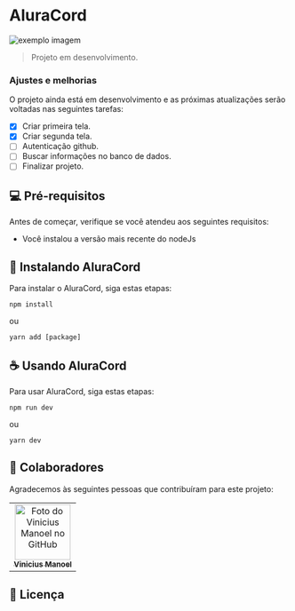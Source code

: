 # AluraCord



<img src="https://a.imagem.app/A5lMIY.png" alt="exemplo imagem">

> Projeto em desenvolvimento.

### Ajustes e melhorias

O projeto ainda está em desenvolvimento e as próximas atualizações serão voltadas nas seguintes tarefas:

- [x] Criar primeira tela.
- [x] Criar segunda tela.
- [ ] Autenticação github.
- [ ] Buscar informações  no banco de dados.
- [ ] Finalizar projeto.

## 💻 Pré-requisitos

Antes de começar, verifique se você atendeu aos seguintes requisitos:
<!---Estes são apenas requisitos de exemplo. Adicionar, duplicar ou remover conforme necessário--->
* Você instalou a versão mais recente do nodeJs

## 🚀 Instalando AluraCord

Para instalar o  AluraCord, siga estas etapas:


```
npm install
```
ou

```
yarn add [package]
```


## ☕ Usando AluraCord

Para usar AluraCord, siga estas etapas:

```
npm run dev
```
ou
```
yarn dev
```


## 🤝 Colaboradores

Agradecemos às seguintes pessoas que contribuíram para este projeto:

<table>
  <tr>
    <td align="center">
      <a href="#">
        <img src="https://avatars.githubusercontent.com/u/59481808?v=4" width="100px;" alt="Foto do Vinicius Manoel no GitHub"/><br>
        <sub>
          <b>Vinicius Manoel</b>
        </sub>
      </a>
    </td>
  </tr>
</table>



## 📝 Licença

